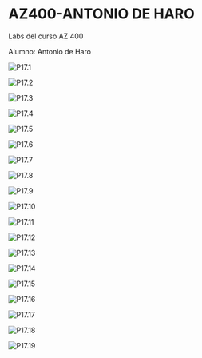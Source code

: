 # AZ400-ANTONIO DE HARO



Labs del curso AZ 400

Alumno: Antonio de Haro



![P17.1](P17.1.JPG)

![P17.2](P17.2.JPG)

![P17.3](P17.3.JPG)

![P17.4](P17.4.JPG)

![P17.5](P17.5.JPG)

![P17.6](P17.6.JPG)

![P17.7](P17.7.JPG)

![P17.8](P17.8.JPG)

![P17.9](P17.9.JPG)

![P17.10](P17.10.JPG)

![P17.11](P17.11.JPG)

![P17.12](P17.12.JPG)

![P17.13](P17.13.JPG)

![P17.14](P17.14.JPG)

![P17.15](P17.15.JPG)

![P17.16](P17.16.JPG)

![P17.17](P17.17.JPG)

![P17.18](P17.18.JPG)

![P17.19](P17.19.JPG)
